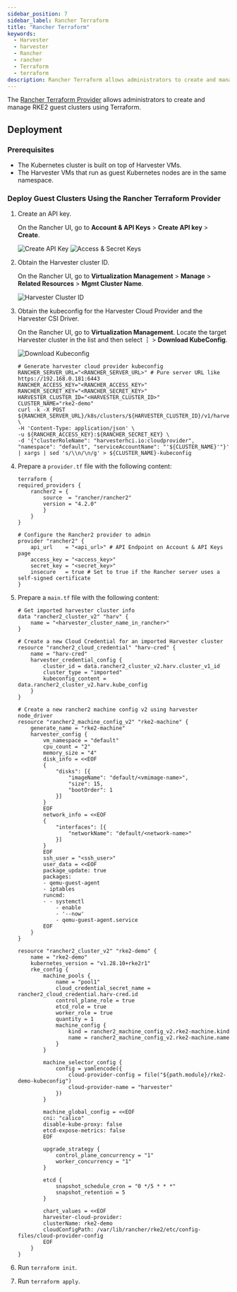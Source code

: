 ```yaml
---
sidebar_position: 7
sidebar_label: Rancher Terraform
title: "Rancher Terraform"
keywords:
  - Harvester
  - harvester
  - Rancher
  - rancher
  - Terraform
  - terraform
description: Rancher Terraform allows administrators to create and manage RKE2 guest clusters using Terraform.
---
```


<head>
  <link rel="canonical" href="https://docs.harvesterhci.io/v1.5/rancher/rancher-terraform"/>
</head>

The [Rancher Terraform Provider](https://registry.terraform.io/providers/rancher/rancher2/) allows administrators to create and manage RKE2 guest clusters using Terraform.

## Deployment

### Prerequisites

- The Kubernetes cluster is built on top of Harvester VMs.
- The Harvester VMs that run as guest Kubernetes nodes are in the same namespace.


### Deploy Guest Clusters Using the Rancher Terraform Provider

1. Create an API key.

    On the Rancher UI, go to **Account & API Keys** > **Create API key** > **Create**.

    ![Create API Key](/img/v1.4/rancher/create-api-key.png)
    ![Access & Secret Keys](/img/v1.4/rancher/access-and-secret-keys.png)

1. Obtain the Harvester cluster ID.

    On the Rancher UI, go to **Virtualization Management** > **Manage** > **Related Resources** > **Mgmt Cluster Name**.

    ![Harvester Cluster ID](/img/v1.4/rancher/harvester-cluster-id.png)

1. Obtain the kubeconfig for the Harvester Cloud Provider and the Harvester CSI Driver.

    <Tabs>
    <TabItem value="ui" label="UI" default>

    On the Rancher UI, go to **Virtualization Management**. Locate the target Harvester cluster in the list and then select **⋮** > **Download KubeConfig**.

    ![Download Kubeconfig](/img/v1.4/rancher/download-kubeconfig-harvester.png)

    </TabItem>
    <TabItem value="shell" label="Shell">

    ```shell
    # Generate harvester cloud provider kubeconfig
    RANCHER_SERVER_URL="<RANCHER_SERVER_URL>" # Pure server URL like https://192.168.0.181:6443
    RANCHER_ACCESS_KEY="<RANCHER_ACCESS_KEY>"
    RANCHER_SECRET_KEY="<RANCHER_SECRET_KEY>"
    HARVESTER_CLUSTER_ID="<HARVESTER_CLUSTER_ID>"
    CLUSTER_NAME="rke2-demo"
    curl -k -X POST ${RANCHER_SERVER_URL}/k8s/clusters/${HARVESTER_CLUSTER_ID}/v1/harvester/kubeconfig \
    -H 'Content-Type: application/json' \
    -u ${RANCHER_ACCESS_KEY}:${RANCHER_SECRET_KEY} \
    -d '{"clusterRoleName": "harvesterhci.io:cloudprovider", "namespace": "default", "serviceAccountName": "'${CLUSTER_NAME}'"}' | xargs | sed 's/\\n/\n/g' > ${CLUSTER_NAME}-kubeconfig
    ```

    </TabItem>
    </Tabs>

1. Prepare a `provider.tf` file with the following content:

    ```hcl
    terraform {
    required_providers {
        rancher2 = {
            source  = "rancher/rancher2"
            version = "4.2.0"
            }
        }
    }

    # Configure the Rancher2 provider to admin
    provider "rancher2" {
        api_url    = "<api_url>" # API Endpoint on Account & API Keys page
        access_key = "<access_key>"
        secret_key = "<secret_key>"
        insecure   = true # Set to true if the Rancher server uses a self-signed certificate
    }
    ```

1. Prepare a `main.tf` file with the following content:

    ```hcl
    # Get imported harvester cluster info
    data "rancher2_cluster_v2" "harv" {
        name = "<harvester_cluster_name_in_rancher>"
    }

    # Create a new Cloud Credential for an imported Harvester cluster
    resource "rancher2_cloud_credential" "harv-cred" {
        name = "harv-cred"
        harvester_credential_config {
            cluster_id = data.rancher2_cluster_v2.harv.cluster_v1_id
            cluster_type = "imported"
            kubeconfig_content = data.rancher2_cluster_v2.harv.kube_config
        }
    }

    # Create a new rancher2 machine config v2 using harvester node_driver
    resource "rancher2_machine_config_v2" "rke2-machine" {
        generate_name = "rke2-machine"
        harvester_config {
            vm_namespace = "default"
            cpu_count = "2"
            memory_size = "4"
            disk_info = <<EOF
            {
                "disks": [{
                    "imageName": "default/<vmimage-name>",
                    "size": 15,
                    "bootOrder": 1
                }]
            }
            EOF
            network_info = <<EOF
            {
                "interfaces": [{
                    "networkName": "default/<network-name>"
                }]
            }
            EOF
            ssh_user = "<ssh_user>"
            user_data = <<EOF
            package_update: true
            packages:
            - qemu-guest-agent
            - iptables
            runcmd:
            - - systemctl
                - enable
                - '--now'
                - qemu-guest-agent.service
            EOF
        }
    }

    resource "rancher2_cluster_v2" "rke2-demo" {
        name = "rke2-demo"
        kubernetes_version = "v1.28.10+rke2r1"
        rke_config {
            machine_pools {
                name = "pool1"
                cloud_credential_secret_name = rancher2_cloud_credential.harv-cred.id
                control_plane_role = true
                etcd_role = true
                worker_role = true
                quantity = 1
                machine_config {
                    kind = rancher2_machine_config_v2.rke2-machine.kind
                    name = rancher2_machine_config_v2.rke2-machine.name
                }
            }

            machine_selector_config {
                config = yamlencode({
                    cloud-provider-config = file("${path.module}/rke2-demo-kubeconfig")
                    cloud-provider-name = "harvester"
                })
            }

            machine_global_config = <<EOF
            cni: "calico"
            disable-kube-proxy: false
            etcd-expose-metrics: false
            EOF

            upgrade_strategy {
                control_plane_concurrency = "1"
                worker_concurrency = "1"
            }

            etcd {
                snapshot_schedule_cron = "0 */5 * * *"
                snapshot_retention = 5
            }

            chart_values = <<EOF
            harvester-cloud-provider:
            clusterName: rke2-demo
            cloudConfigPath: /var/lib/rancher/rke2/etc/config-files/cloud-provider-config
            EOF
        }
    }
    ```

1. Run `terraform init`.

1. Run `terraform apply`.
